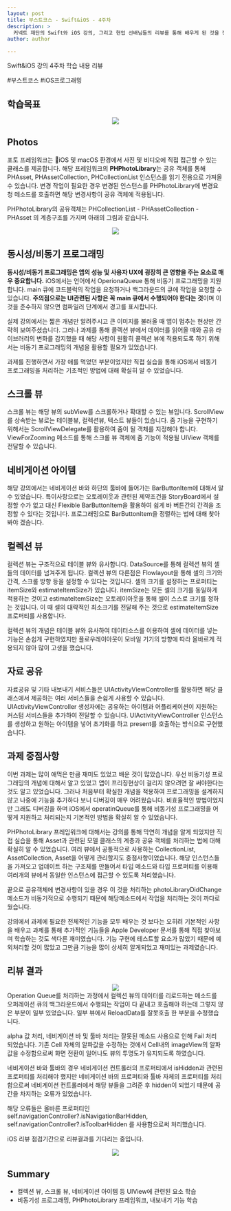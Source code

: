 ```yaml
---
layout: post
title: 부스트코스 - Swift&iOS - 4주차
description: >
  커넥트 재단의 Swift와 iOS 강의, 그리고 현업 선배님들의 리뷰를 통해 배우게 된 것을 정리하기 위한 포스팅 입니다.
author: author

---
```


Swift&iOS 강의 4주차 학습 내용 리뷰

\#부스트코스 \#iOS프로그래밍

## 학습목표
<center>
<img src="https://sungwon-choi-29.github.io/assets/img/blog/boostcourse_4.png"/>
</center>

## Photos
포토 프레임워크는 iOS 및 macOS 환경에서 사진 및 비디오에 직접 접근할 수 있는 클래스를 제공합니다. 해당 프레임워크의 <b>PHPhotoLibrary</b>는 공유 객체를 통해 PHAsset, PHAssetCollection, PHCollectionList 인스턴스를 읽기 전용으로 가져올 수 있습니다. 변경 작업이 필요한 경우 변경된 인스턴스를 PHPhotoLibrary에 변경요청 메소드를 호출하면 해당 변경사항이 공유 객체에 적용됩니다.

PHPhotoLibrary의 공유객체는 PHCollectionList - PHAssetCollection - PHAsset 의 계층구조를 가지며 아래의 그림과 같습니다.
<center>
<img src="https://sungwon-choi-29.github.io/assets/img/blog/boostcourse_4_1.png"/>
</center>

## 동시성/비동기 프로그래밍
<b>동시성/비동기 프로그래밍은 앱의 성능 및 사용자 UX에 굉장히 큰 영향을 주는 요소로 매우 중요합니다.</b> iOS에서는 언어에서 OperionaQueue 통해 비동기 프로그래밍을 지원합니다. main 큐에 코드블럭의 작업을 요청하거나 백그라운드의 큐에 작업을 요청할 수 있습니다. <b>주의점으로는 UI관련된 사항은 꼭 main 큐에서 수행되어야 한다는 것</b>이며 이것을 준수하지 않으면 컴파일러 단계에서 경고를 표시합니다.

실제 강의에서는 짧은 개념만 알려주시고 큰 이미지를 불러올 때 앱이 멈추는 현상만 간략히 보여주셨습니다. 그러나 과제를 통해 콜렉션 뷰에서 데이터를 읽어올 때와 공유 라이브러리의 변화를 감지했을 때 해당 사항이 원활히 콜렉션 뷰에 적용되도록 하기 위해서는 비동기 프로그래밍의 개념을 활용할 필요가 있었습니다.

과제를 진행하면서 가장 애를 먹었던 부분이었지만 직접 실습을 통해 iOS에서 비동기 프로그래밍을 처리하는 기초적인 방법에 대해 확실히 알 수 있었습니다.

## 스크롤 뷰
스크롤 뷰는 해당 뷰의 subView를 스크롤하거나 확대할 수 있는 뷰입니다. ScrollView를 상속받는 뷰로는 테이블뷰, 컬렉션뷰, 텍스트 뷰들이 있습니다. 줌 기능을 구현하기 위해서는 ScrollViewDelegate를 활용하여 줌이 될 객체를 지정해야 합니다. ViewForZooming 메소드를 통해 스크롤 뷰 객체에 줌 기능이 적용될 UIView 객체를 전달할 수 있습니다.

## 네비게이션 아이템
해당 강의에서는 네비게이션 바와 하단의 툴바에 들어가는 BarButtonItem에 대해서 알 수 있었습니다. 특이사항으로는 오토레이웃과 관련된 제약조건을 StoryBoard에서 설정할 수가 없고 대신 Flexible BarButtonItem을 활용하여 쉽게 바 버튼간의 간격을 조정할 수 있다는 것입니다. 프로그래밍으로 BarButtonItem을 정렬하는 법에 대해 찾아봐야 겠습니다.

## 컬렉션 뷰
컬렉션 뷰는 구조적으로 테이블 뷰와 유사합니다. DataSource를 통해 컬렉션 뷰의 셀들의 데이터를 넘겨주게 됩니다. 컬렉션 뷰의 다른점은 Flowlayout을 통해 셀의 크기와 간격, 스크롤 방향 등을 설정할 수 있다는 것입니다. 셀의 크기를 설정하는 프로퍼티는 itemSize와 estimateItemSize가 있습니다. itemSize는 모든 셀의 크기를 동일하게 적용하는 것이고 estimateItemSize는 오토레이아웃을 통해 셀이 스스로 크기를 정하는 것입니다. 이 때 셀의 대략적인 최소크기를 전달해 주는 것으로 estimateItemSize 프로퍼티를 사용합니다.

컬렉션 뷰의 개념은 테이블 뷰와 유사하여 데이터소스를 이용하여 셀에 데이터를 넣는 기능은 손쉽게 구현하였지만 플로우레이아웃이 모바일 기기의 방향에 따라 올바르게 적용되지 않아 많이 고생을 했습니다.

## 자료 공유
자료공유 및 기타 내보내기 서비스들은 UIActivityViewController를 활용하면 해당 클래스에서 제공하는 여러 서비스들을 손쉽게 사용할 수 있습니다. UIActivityViewController 생성자에는 공유하는 아이템과 어플리케이션이 지원하는 커스텀 서비스들을 추가하여 전달할 수 있습니다. UIActivityViewController 인스턴스를 생성하고 원하는 아이템을 넣어 초기화를 하고 present를 호출하는 방식으로 구현했습니다.

## 과제 중점사항
이번 과제는 많이 애먹은 만큼 재미도 있었고 배운 것이 많았습니다. 우선 비동기성 프로그래밍의 개념에 대해서 알고 있었고 앱이 프리징현상이 걸리지 않으려면 잘 써야한다는 것도 알고 있었습니다. 그러나 처음부터 확실한 개념을 적용하여 프로그래밍을 설계하지 않고 나중에 기능을 추가하다 보니 디버깅이 매우 어려웠습니다. 비효율적인 방법이었지만 그래도 디버깅을 하며 iOS에서 operatinQueue를 통해 비동기성 프로그래밍을 어떻게 지원하고 처리되는지 기본적인 방법을 확실히 알 수 있었습니다.

PHPhotoLibrary 프레임워크에 대해서는 강의를 통해 막연히 개념을 알게 되었지만 직접 실습을 통해 Asset과 관련된 모델 클래스의 계층과 공유 객체를 처리하는 법에 대해 확실히 알 수 있었습니다. 여러 뷰에서 공통적으로 사용하는 CollectionList, AssetCollection, Asset을 어떻게 관리할지도 중점사항이었습니다. 해당 인스턴스들을 가져오고 업데이트 하는 구조체를 만들어서 타입 메소드와 타입 프로퍼티를 이용해 여러개의 뷰에서 동일한 인스턴스에 접근할 수 있도록 처리했습니다.

끝으로 공유객체에 변경사항이 있을 경우 이 것을 처리하는 photoLibraryDidChange 메소드가 비동기적으로 수행되기 때문에 해당메소드에서 작업을 처리하는 것이 까다로웠습니다.

강의에서 과제에 필요한 전체적인 기능을 모두 배우는 것 보다는 오히려 기본적인 사항을 배우고 과제를 통해 추가적인 기능들을 Apple Developer 문서를 통해 직접 찾아보며 학습하는 것도 색다른 재미였습니다. 기능 구현에 테스트할 요소가 많았기 때문에 예외처리할 것이 많았고 그만큼 기능을 많이 상세히 알게되었고 재미있는 과제였습니다.

## 리뷰 결과
<center>
<img src="https://sungwon-choi-29.github.io/assets/img/blog/boostcourseResult4_2.png"/>
</center>
Operation Queue를 처리하는 과정에서 컬렉션 뷰의 데이터를 리로드하는 메소드를 오퍼레이션 큐의 백그라운드에서 수행되는 작업이 다 끝내고 호출해야 하는데 그렇지 않은 부분이 일부 있었습니다. 일부 뷰에서 ReloadData를 잘못호출 한 부분을 수정했습니다.

alpha 값 처리, 네비게이션 바 및 툴바 처리는 잘못된 메소드 사용으로 인해 Fail 처리 되었습니다. 기존 Cell 자체의 알파값을 수정하는 것에서 Cell내의 imageView의 알파값을 수정함으로써 화면 전환이 일어나도 뷰의 투명도가 유지되도록 하였습니다.

네비게이션 바와 툴바의 경우 네비게이션 컨트롤러의 프로퍼티에서 isHidden과 관련된 프로퍼티를 처리해야 했지만 네비게이션 바의 프로퍼티와 툴바 자체의 프로퍼티를 처리함으로써 네비게이션 컨트롤러에서 해당 뷰들을 그려준 후 hidden이 되었기 때문에 공간을 차지하는 오류가 있었습니다.

해당 오류들은 올바른 프로퍼티인 self.navigationController?.isNavigationBarHidden, self.navigationController?.isToolbarHidden 를 사용함으로써 처리했습니다.

iOS 리뷰 점검기간으로 리뷰결과를 기다리는 중입니다.
<center>
<img src="https://sungwon-choi-29.github.io/assets/img/blog/boostcourseResult4_3.png"/>
</center>


## Summary
* 컬렉션 뷰, 스크롤 뷰, 네비게이션 아이템 등 UIView에 관련된 요소 학습
* 비동기성 프로그래밍, PHPhotoLibrary 프레임워크, 내보내기 기능 학습
